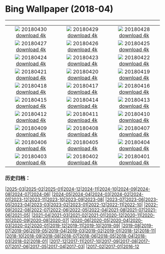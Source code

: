 # Bing Wallpaper (2018-04)
**************
| | | |
| :----: | :----: | :----: |
| ![](https://www.bing.com/az/hprichbg/rb/MaryLouWilliams_EN-US11937645356_1920x1080.jpg) 20180430 [download 4k](https://www.bing.com/az/hprichbg/rb/MaryLouWilliams_EN-US11937645356_UHD.jpg) | ![](https://www.bing.com/az/hprichbg/rb/RubyBeach_EN-US10077444396_1920x1080.jpg) 20180429 [download 4k](https://www.bing.com/az/hprichbg/rb/RubyBeach_EN-US10077444396_UHD.jpg) | ![](https://www.bing.com/az/hprichbg/rb/GreatGhost_EN-US8900139658_1920x1080.jpg) 20180428 [download 4k](https://www.bing.com/az/hprichbg/rb/GreatGhost_EN-US8900139658_UHD.jpg) |
| ![](https://www.bing.com/az/hprichbg/rb/YosemiteFog_EN-US8423699903_1920x1080.jpg) 20180427 [download 4k](https://www.bing.com/az/hprichbg/rb/YosemiteFog_EN-US8423699903_UHD.jpg) | ![](https://www.bing.com/az/hprichbg/rb/ClaretCup_EN-US11621919077_1920x1080.jpg) 20180426 [download 4k](https://www.bing.com/az/hprichbg/rb/ClaretCup_EN-US11621919077_UHD.jpg) | ![](https://www.bing.com/az/hprichbg/rb/WindCaveBison_EN-US7790107398_1920x1080.jpg) 20180425 [download 4k](https://www.bing.com/az/hprichbg/rb/WindCaveBison_EN-US7790107398_UHD.jpg) |
| ![](https://www.bing.com/az/hprichbg/rb/SatelliteGlades_EN-US10009546266_1920x1080.jpg) 20180424 [download 4k](https://www.bing.com/az/hprichbg/rb/SatelliteGlades_EN-US10009546266_UHD.jpg) | ![](https://www.bing.com/az/hprichbg/rb/HNPVisitors_EN-US11559392254_1920x1080.jpg) 20180423 [download 4k](https://www.bing.com/az/hprichbg/rb/HNPVisitors_EN-US11559392254_UHD.jpg) | ![](https://www.bing.com/az/hprichbg/rb/TreeHugger_EN-US10029857809_1920x1080.jpg) 20180422 [download 4k](https://www.bing.com/az/hprichbg/rb/TreeHugger_EN-US10029857809_UHD.jpg) |
| ![](https://www.bing.com/az/hprichbg/rb/GrandPrismatic_EN-US10311241592_1920x1080.jpg) 20180421 [download 4k](https://www.bing.com/az/hprichbg/rb/GrandPrismatic_EN-US10311241592_UHD.jpg) | ![](https://www.bing.com/az/hprichbg/rb/Phyllium_EN-US15276224960_1920x1080.jpg) 20180420 [download 4k](https://www.bing.com/az/hprichbg/rb/Phyllium_EN-US15276224960_UHD.jpg) | ![](https://www.bing.com/az/hprichbg/rb/TopDam_EN-US10363924314_1920x1080.jpg) 20180419 [download 4k](https://www.bing.com/az/hprichbg/rb/TopDam_EN-US10363924314_UHD.jpg) |
| ![](https://www.bing.com/az/hprichbg/rb/WoodPartridge_EN-US11041638655_1920x1080.jpg) 20180418 [download 4k](https://www.bing.com/az/hprichbg/rb/WoodPartridge_EN-US11041638655_UHD.jpg) | ![](https://www.bing.com/az/hprichbg/rb/ChildrenHarpa_EN-US9564284589_1920x1080.jpg) 20180417 [download 4k](https://www.bing.com/az/hprichbg/rb/ChildrenHarpa_EN-US9564284589_UHD.jpg) | ![](https://www.bing.com/az/hprichbg/rb/MozambiqueSandbar_EN-US11463522567_1920x1080.jpg) 20180416 [download 4k](https://www.bing.com/az/hprichbg/rb/MozambiqueSandbar_EN-US11463522567_UHD.jpg) |
| ![](https://www.bing.com/az/hprichbg/rb/PaintedForest_EN-US5613568462_1920x1080.jpg) 20180415 [download 4k](https://www.bing.com/az/hprichbg/rb/PaintedForest_EN-US5613568462_UHD.jpg) | ![](https://www.bing.com/az/hprichbg/rb/DuskyDolphin_EN-US11918143365_1920x1080.jpg) 20180414 [download 4k](https://www.bing.com/az/hprichbg/rb/DuskyDolphin_EN-US11918143365_UHD.jpg) | ![](https://www.bing.com/az/hprichbg/rb/VikingHouse_EN-US10853372693_1920x1080.jpg) 20180413 [download 4k](https://www.bing.com/az/hprichbg/rb/VikingHouse_EN-US10853372693_UHD.jpg) |
| ![](https://www.bing.com/az/hprichbg/rb/SydneyClimbers_EN-US8903928142_1920x1080.jpg) 20180412 [download 4k](https://www.bing.com/az/hprichbg/rb/SydneyClimbers_EN-US8903928142_UHD.jpg) | ![](https://www.bing.com/az/hprichbg/rb/ZhangjiajieLandscape_EN-US12445284069_1920x1080.jpg) 20180411 [download 4k](https://www.bing.com/az/hprichbg/rb/ZhangjiajieLandscape_EN-US12445284069_UHD.jpg) | ![](https://www.bing.com/az/hprichbg/rb/ElephantSibs_EN-US13884552392_1920x1080.jpg) 20180410 [download 4k](https://www.bing.com/az/hprichbg/rb/ElephantSibs_EN-US13884552392_UHD.jpg) |
| ![](https://www.bing.com/az/hprichbg/rb/LenaDelta_EN-US7215744309_1920x1080.jpg) 20180409 [download 4k](https://www.bing.com/az/hprichbg/rb/LenaDelta_EN-US7215744309_UHD.jpg) | ![](https://www.bing.com/az/hprichbg/rb/ResplendentQuetzal_EN-US9863376005_1920x1080.jpg) 20180408 [download 4k](https://www.bing.com/az/hprichbg/rb/ResplendentQuetzal_EN-US9863376005_UHD.jpg) | ![](https://www.bing.com/az/hprichbg/rb/RiversMeet_EN-US12862552604_1920x1080.jpg) 20180407 [download 4k](https://www.bing.com/az/hprichbg/rb/RiversMeet_EN-US12862552604_UHD.jpg) |
| ![](https://www.bing.com/az/hprichbg/rb/WalkingEmperor_EN-US11032000017_1920x1080.jpg) 20180406 [download 4k](https://www.bing.com/az/hprichbg/rb/WalkingEmperor_EN-US11032000017_UHD.jpg) | ![](https://www.bing.com/az/hprichbg/rb/HegraTomb_EN-US9688348072_1920x1080.jpg) 20180405 [download 4k](https://www.bing.com/az/hprichbg/rb/HegraTomb_EN-US9688348072_UHD.jpg) | ![](https://www.bing.com/az/hprichbg/rb/CardonCactus_EN-US9317815400_1920x1080.jpg) 20180404 [download 4k](https://www.bing.com/az/hprichbg/rb/CardonCactus_EN-US9317815400_UHD.jpg) |
| ![](https://www.bing.com/az/hprichbg/rb/UmbriaCastelluccio_EN-US8834990889_1920x1080.jpg) 20180403 [download 4k](https://www.bing.com/az/hprichbg/rb/UmbriaCastelluccio_EN-US8834990889_UHD.jpg) | ![](https://www.bing.com/az/hprichbg/rb/SevenMagicMountains_EN-US9207394593_1920x1080.jpg) 20180402 [download 4k](https://www.bing.com/az/hprichbg/rb/SevenMagicMountains_EN-US9207394593_UHD.jpg) | ![](https://www.bing.com/az/hprichbg/rb/MarshmallowPeeps_EN-US7218406167_1920x1080.jpg) 20180401 [download 4k](https://www.bing.com/az/hprichbg/rb/MarshmallowPeeps_EN-US7218406167_UHD.jpg) |

### 历史归档：

|[2025-03](/2025-03/2025-03.md)|[2025-02](/2025-02/2025-02.md)|[2025-01](/2025-01/2025-01.md)|[2024-12](/2024-12/2024-12.md)|[2024-11](/2024-11/2024-11.md)|[2024-10](/2024-10/2024-10.md)|[2024-09](/2024-09/2024-09.md)|[2024-08](/2024-08/2024-08.md)|[2024-07](/2024-07/2024-07.md)|[2024-06](/2024-06/2024-06.md)|
|[2024-05](/2024-05/2024-05.md)|[2024-04](/2024-04/2024-04.md)|[2024-03](/2024-03/2024-03.md)|[2024-02](/2024-02/2024-02.md)|[2024-01](/2024-01/2024-01.md)|[2023-12](/2023-12/2023-12.md)|[2023-11](/2023-11/2023-11.md)|[2023-10](/2023-10/2023-10.md)|[2023-09](/2023-09/2023-09.md)|[2023-08](/2023-08/2023-08.md)|
|[2023-07](/2023-07/2023-07.md)|[2023-06](/2023-06/2023-06.md)|[2023-05](/2023-05/2023-05.md)|[2023-04](/2023-04/2023-04.md)|[2023-03](/2023-03/2023-03.md)|[2023-02](/2023-02/2023-02.md)|[2023-01](/2023-01/2023-01.md)|[2022-12](/2022-12/2022-12.md)|[2022-11](/2022-11/2022-11.md)|[2022-10](/2022-10/2022-10.md)|
|[2022-09](/2022-09/2022-09.md)|[2022-08](/2022-08/2022-08.md)|[2022-07](/2022-07/2022-07.md)|[2022-06](/2022-06/2022-06.md)|[2022-05](/2022-05/2022-05.md)|[2022-04](/2022-04/2022-04.md)|[2021-08](/2021-08/2021-08.md)|[2021-07](/2021-07/2021-07.md)|[2021-06](/2021-06/2021-06.md)|[2021-05](/2021-05/2021-05.md)|
|[2021-04](/2021-04/2021-04.md)|[2021-03](/2021-03/2021-03.md)|[2021-02](/2021-02/2021-02.md)|[2021-01](/2021-01/2021-01.md)|[2020-12](/2020-12/2020-12.md)|[2020-11](/2020-11/2020-11.md)|[2020-10](/2020-10/2020-10.md)|[2020-09](/2020-09/2020-09.md)|[2020-08](/2020-08/2020-08.md)|[2020-07](/2020-07/2020-07.md)|
|[2020-06](/2020-06/2020-06.md)|[2020-05](/2020-05/2020-05.md)|[2020-04](/2020-04/2020-04.md)|[2020-03](/2020-03/2020-03.md)|[2020-02](/2020-02/2020-02.md)|[2020-01](/2020-01/2020-01.md)|[2019-12](/2019-12/2019-12.md)|[2019-11](/2019-11/2019-11.md)|[2019-10](/2019-10/2019-10.md)|[2019-09](/2019-09/2019-09.md)|
|[2019-08](/2019-08/2019-08.md)|[2019-07](/2019-07/2019-07.md)|[2019-06](/2019-06/2019-06.md)|[2019-05](/2019-05/2019-05.md)|[2019-04](/2019-04/2019-04.md)|[2019-03](/2019-03/2019-03.md)|[2019-02](/2019-02/2019-02.md)|[2019-01](/2019-01/2019-01.md)|[2018-12](/2018-12/2018-12.md)|[2018-11](/2018-11/2018-11.md)|
|[2018-10](/2018-10/2018-10.md)|[2018-09](/2018-09/2018-09.md)|[2018-08](/2018-08/2018-08.md)|[2018-07](/2018-07/2018-07.md)|[2018-06](/2018-06/2018-06.md)|[2018-05](/2018-05/2018-05.md)|[2018-04](/2018-04/2018-04.md)|[2018-03](/2018-03/2018-03.md)|[2018-02](/2018-02/2018-02.md)|[2018-01](/2018-01/2018-01.md)|
|[2017-12](/2017-12/2017-12.md)|[2017-11](/2017-11/2017-11.md)|[2017-10](/2017-10/2017-10.md)|[2017-09](/2017-09/2017-09.md)|[2017-08](/2017-08/2017-08.md)|[2017-07](/2017-07/2017-07.md)|[2017-06](/2017-06/2017-06.md)|[2017-05](/2017-05/2017-05.md)|[2017-04](/2017-04/2017-04.md)|[2017-03](/2017-03/2017-03.md)|
|[2017-02](/2017-02/2017-02.md)|[2017-01](/2017-01/2017-01.md)|[2016-12](/2016-12/2016-12.md)
